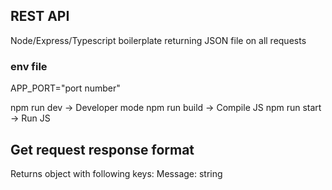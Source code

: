 ## REST API

Node/Express/Typescript boilerplate returning JSON file on all requests

### env file

APP_PORT="port number"

npm run dev -> Developer mode
npm run build -> Compile JS
npm run start -> Run JS

## Get request response format

Returns object with following keys:
Message: string
